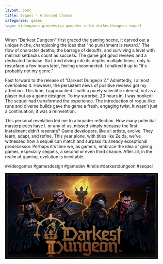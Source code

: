 ```yaml
---
layout: post
title: Sequel - A Second Chance
categories: games
tags: videogames gamedesign gamedev indie darkestdungeon sequel
---
```


When "Darkest Dungeon" first graced the gaming scene, it carved out a unique niche, championing the idea that "no punishment is reward." The flow of character deaths, the barrage of debuffs, and surviving a level with minimal setbacks count as success. The game got good reviews and a dedicated fanbase. So I  tried diving into its depths multiple times, only to resurface a few hours later, feeling unconnected. I chalked it up to "it's probably not my genre."

Fast forward to the release of "Darkest Dungeon 2." Admittedly, I almost overlooked it. However, the persistent news of positive reviews got my attention. This time, I approached it with a purely scientific interest, not as a player but as a game designer. To my surprise, 20 hours in, I was hooked! The sequel had transformed the experience. The introduction of rogue-like runs and diverse builds gave the game a fresh, engaging twist. It wasn't just a continuation; it was a reinvention.

This personal revelation led me to a broader reflection. How many potential masterpieces have I, or any of us, missed simply because the first installment didn't resonate? Game developers, like all artists, evolve. They learn, adapt, and refine. This year alone, with titles like Zelda, we've witnessed how a sequel can match and surpass its already exceptional predecessor. Perhaps it's time we, as gamers, embrace the idea of giving games, especially sequels, a second or even third chance. After all, in the realm of gaming, evolution is inevitable.

#videogames #gamesdesign #gamedev #indie #darkestdungeon #sequel

![Darkest Dungeon 2 screenshot](/assets/images/darkest_dungeon_2.jpeg)
